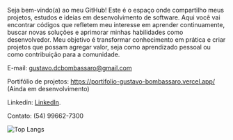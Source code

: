 Seja bem-vindo(a) ao meu GitHub!
Este é o espaço onde compartilho meus projetos, estudos e ideias em desenvolvimento de software. Aqui você vai encontrar códigos que refletem meu interesse em aprender continuamente, buscar novas soluções e aprimorar minhas habilidades como desenvolvedor. Meu objetivo é transformar conhecimento em prática e criar projetos que possam agregar valor, seja como aprendizado pessoal ou como contribuição para a comunidade.


E-mail: gustavo.dcbombassaro@gmail.com 

Portifólio de projetos: https://portifolio-gustavo-bombassaro.vercel.app/ (Ainda em desenvolvimento)

Linkedin: [LinkedIn](https://www.linkedin.com/in/gustavo-dalla-costa-bombassaro-59bb18179/).

Contato: (54) 99662-7300

![Top Langs](https://github-readme-stats.vercel.app/api/top-langs/?username=gutodallacb&layout=compact&theme=dracula)
